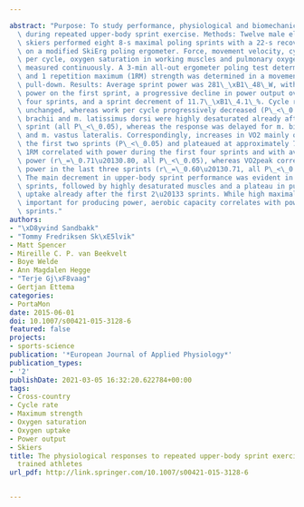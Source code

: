 ---
abstract: "Purpose: To study performance, physiological and biomechanical responses\
  \ during repeated upper-body sprint exercise. Methods: Twelve male elite cross-country\
  \ skiers performed eight 8-s maximal poling sprints with a 22-s recovery while sitting\
  \ on a modified SkiErg poling ergometer. Force, movement velocity, cycle rate, work\
  \ per cycle, oxygen saturation in working muscles and pulmonary oxygen uptake were\
  \ measured continuously. A 3-min all-out ergometer poling test determined VO2peak,\
  \ and 1 repetition maximum (1RM) strength was determined in a movement-specific\
  \ pull-down. Results: Average sprint power was 281\_\xB1\_48\_W, with the highest\
  \ power on the first sprint, a progressive decline in power output over the following\
  \ four sprints, and a sprint decrement of 11.7\_\xB1\_4.1\_%. Cycle rate remained\
  \ unchanged, whereas work per cycle progressively decreased (P\_<\_0.05). m. triceps\
  \ brachii and m. latissimus dorsi were highly desaturated already after the first\
  \ sprint (all P\_<\_0.05), whereas the response was delayed for m. biceps brachii\
  \ and m. vastus lateralis. Correspondingly, increases in VO2 mainly occurred over\
  \ the first two sprints (P\_<\_0.05) and plateaued at approximately 75\_% of VO2peak.\
  \ 1RM correlated with power during the first four sprints and with average sprint\
  \ power (r\_=\_0.71\u20130.80, all P\_<\_0.05), whereas VO2peak correlated with\
  \ power in the last three sprints (r\_=\_0.60\u20130.71, all P\_<\_0.05). Conclusions:\
  \ The main decrement in upper-body sprint performance was evident in the first five\
  \ sprints, followed by highly desaturated muscles and a plateau in pulmonary oxygen\
  \ uptake already after the first 2\u20133 sprints. While high maximal strength seems\
  \ important for producing power, aerobic capacity correlates with power in the last\
  \ sprints."
authors:
- "\xD8yvind Sandbakk"
- "Tommy Fredriksen Sk\xE5lvik"
- Matt Spencer
- Mireille C. P. van Beekvelt
- Boye Welde
- Ann Magdalen Hegge
- "Terje Gj\xF8vaag"
- Gertjan Ettema
categories:
- PortaMon
date: 2015-06-01
doi: 10.1007/s00421-015-3128-6
featured: false
projects:
- sports-science
publication: '*European Journal of Applied Physiology*'
publication_types:
- '2'
publishDate: 2021-03-05 16:32:20.622784+00:00
tags:
- Cross-country
- Cycle rate
- Maximum strength
- Oxygen saturation
- Oxygen uptake
- Power output
- Skiers
title: The physiological responses to repeated upper-body sprint exercise in highly
  trained athletes
url_pdf: http://link.springer.com/10.1007/s00421-015-3128-6

---
